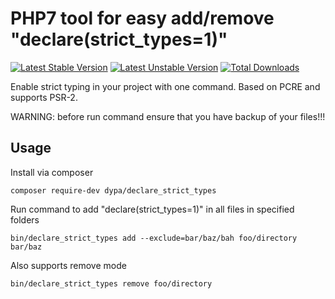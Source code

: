 # PHP7 tool for easy add/remove "declare(strict_types=1)"

[![Latest Stable Version](https://poser.pugx.org/dypa/declare_strict_types/v/stable.png)](//packagist.org/packages/dypa/declare_strict_types)
[![Latest Unstable Version](https://poser.pugx.org/dypa/declare_strict_types/v/unstable.png)](//packagist.org/packages/dypa/declare_strict_types)
[![Total Downloads](https://poser.pugx.org/dypa/declare_strict_types/downloads.png)](//packagist.org/packages/dypa/declare_strict_types)

Enable strict typing in your project with one command. Based on PCRE and supports PSR-2.

WARNING: before run command ensure that you have backup of your files!!!

## Usage 

Install via composer

`composer require-dev dypa/declare_strict_types`

Run command to add "declare(strict_types=1)" in all files in specified folders

`bin/declare_strict_types add --exclude=bar/baz/bah foo/directory bar/baz`

Also supports remove mode

`bin/declare_strict_types remove foo/directory`